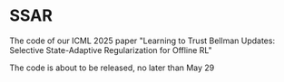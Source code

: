 # SSAR
The code of our ICML 2025 paper "Learning to Trust Bellman Updates: Selective State-Adaptive Regularization for Offline RL"

The code is about to be released, no later than May 29
